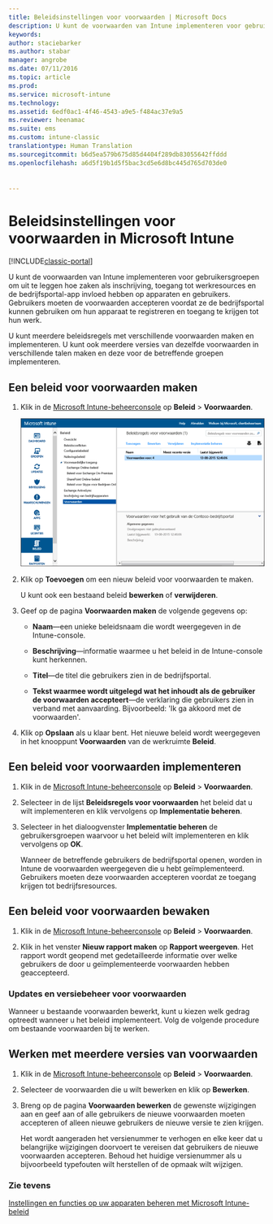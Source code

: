 ```yaml
---
title: Beleidsinstellingen voor voorwaarden | Microsoft Docs
description: U kunt de voorwaarden van Intune implementeren voor gebruikersgroepen om uit te leggen hoe zaken als inschrijving, toegang tot werkresources en het gebruik van de bedrijfsportal-app invloed hebben op apparaten en gebruikers.
keywords: 
author: staciebarker
ms.author: stabar
manager: angrobe
ms.date: 07/11/2016
ms.topic: article
ms.prod: 
ms.service: microsoft-intune
ms.technology: 
ms.assetid: 6edf0ac1-4f46-4543-a9e5-f484ac37e9a5
ms.reviewer: heenamac
ms.suite: ems
ms.custom: intune-classic
translationtype: Human Translation
ms.sourcegitcommit: b6d5ea579b675d85d4404f289db83055642ffddd
ms.openlocfilehash: a6d5f19b1d5f5bac3cd5e6d8bc445d765d703de0


---
```


# <a name="terms-and-condition-policy-settings-in-microsoft-intune"></a>Beleidsinstellingen voor voorwaarden in Microsoft Intune

[!INCLUDE[classic-portal](../includes/classic-portal.md)]

U kunt de voorwaarden van Intune implementeren voor gebruikersgroepen om uit te leggen hoe zaken als inschrijving, toegang tot werkresources en de bedrijfsportal-app invloed hebben op apparaten en gebruikers. Gebruikers moeten de voorwaarden accepteren voordat ze de bedrijfsportal kunnen gebruiken om hun apparaat te registreren en toegang te krijgen tot hun werk.

U kunt meerdere beleidsregels met verschillende voorwaarden maken en implementeren. U kunt ook meerdere versies van dezelfde voorwaarden in verschillende talen maken en deze voor de betreffende groepen implementeren.

## <a name="create-a-terms-and-conditions-policy"></a>Een beleid voor voorwaarden maken

1.  Klik in de [Microsoft Intune-beheerconsole](http://manage.microsoft.com) op **Beleid** &gt; **Voorwaarden**.

    ![Schermafbeelding van beleidsinstellingen voor voorwaarden](./media/pol-sa-terms-conditions.png)

2.  Klik op **Toevoegen** om een nieuw beleid voor voorwaarden te maken.

    U kunt ook een bestaand beleid **bewerken** of **verwijderen**.

3.  Geef op de pagina **Voorwaarden maken** de volgende gegevens op:

    -   **Naam**&mdash;een unieke beleidsnaam die wordt weergegeven in de Intune-console.

    -   **Beschrijving**&mdash;informatie waarmee u het beleid in de Intune-console kunt herkennen.

    -   **Titel**&mdash;de titel die gebruikers zien in de bedrijfsportal.

    -   **Tekst waarmee wordt uitgelegd wat het inhoudt als de gebruiker de voorwaarden accepteert**&mdash;de verklaring die gebruikers zien in verband met aanvaarding. Bijvoorbeeld: 'Ik ga akkoord met de voorwaarden'.

4.  Klik op **Opslaan** als u klaar bent. Het nieuwe beleid wordt weergegeven in het knooppunt **Voorwaarden** van de werkruimte **Beleid**.

## <a name="deploy-a-terms-and-conditions-policy"></a>Een beleid voor voorwaarden implementeren

1.  Klik in de [Microsoft Intune-beheerconsole](http://manage.microsoft.com) op **Beleid** &gt; **Voorwaarden**.

2.  Selecteer in de lijst **Beleidsregels voor voorwaarden** het beleid dat u wilt implementeren en klik vervolgens op **Implementatie beheren**.

3.  Selecteer in het dialoogvenster **Implementatie beheren** de gebruikersgroepen waarvoor u het beleid wilt implementeren en klik vervolgens op **OK**.

    Wanneer de betreffende gebruikers de bedrijfsportal openen, worden in Intune de voorwaarden weergegeven die u hebt geïmplementeerd. Gebruikers moeten deze voorwaarden accepteren voordat ze toegang krijgen tot bedrijfsresources.

## <a name="monitor-a-terms-and-conditions-policy"></a>Een beleid voor voorwaarden bewaken

1.  Klik in de [Microsoft Intune-beheerconsole](http://manage.microsoft.com) op **Beleid** &gt; **Voorwaarden**.

2.  Klik in het venster **Nieuw rapport maken** op **Rapport weergeven**. Het rapport wordt geopend met gedetailleerde informatie over welke gebruikers de door u geïmplementeerde voorwaarden hebben geaccepteerd.

### <a name="updates-and-version-control-for-terms-and-conditions"></a>Updates en versiebeheer voor voorwaarden
Wanneer u bestaande voorwaarden bewerkt, kunt u kiezen welk gedrag optreedt wanneer u het beleid implementeert. Volg de volgende procedure om bestaande voorwaarden bij te werken.

## <a name="work-with-multiple-versions-of-terms-and-conditions"></a>Werken met meerdere versies van voorwaarden

1.  Klik in de [Microsoft Intune-beheerconsole](http://manage.microsoft.com) op **Beleid** &gt; **Voorwaarden**.

2.  Selecteer de voorwaarden die u wilt bewerken en klik op **Bewerken**.

3.  Breng op de pagina **Voorwaarden bewerken** de gewenste wijzigingen aan en geef aan of alle gebruikers de nieuwe voorwaarden moeten accepteren of alleen nieuwe gebruikers de nieuwe versie te zien krijgen.

    Het wordt aangeraden het versienummer te verhogen en elke keer dat u belangrijke wijzigingen doorvoert te vereisen dat gebruikers de nieuwe voorwaarden accepteren. Behoud het huidige versienummer als u bijvoorbeeld typefouten wilt herstellen of de opmaak wilt wijzigen.

### <a name="see-also"></a>Zie tevens
[Instellingen en functies op uw apparaten beheren met Microsoft Intune-beleid](manage-settings-and-features-on-your-devices-with-microsoft-intune-policies.md)



<!--HONumber=Dec16_HO2-->


